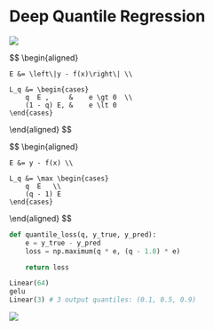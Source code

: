 # Deep Quantile Regression

![](log-data.png)

$$
\begin{aligned}

    E &= \left\|y - f(x)\right\| \\

    L_q &= \begin{cases}
        q  E ,     &    e \gt 0  \\
        (1 - q) E, &    e \lt 0
    \end{cases}

\end{aligned}
$$

$$
\begin{aligned}

    E &= y - f(x) \\

    L_q &= \max \begin{cases}
        q  E   \\
        (q - 1) E
    \end{cases}

\end{aligned}
$$

```python
def quantile_loss(q, y_true, y_pred):
    e = y_true - y_pred
    loss = np.maximum(q * e, (q - 1.0) * e)

    return loss
```

```python
Linear(64)
gelu
Linear(3) # 3 output quantiles: (0.1, 0.5, 0.9)
```

![](quantiles-plot.png)